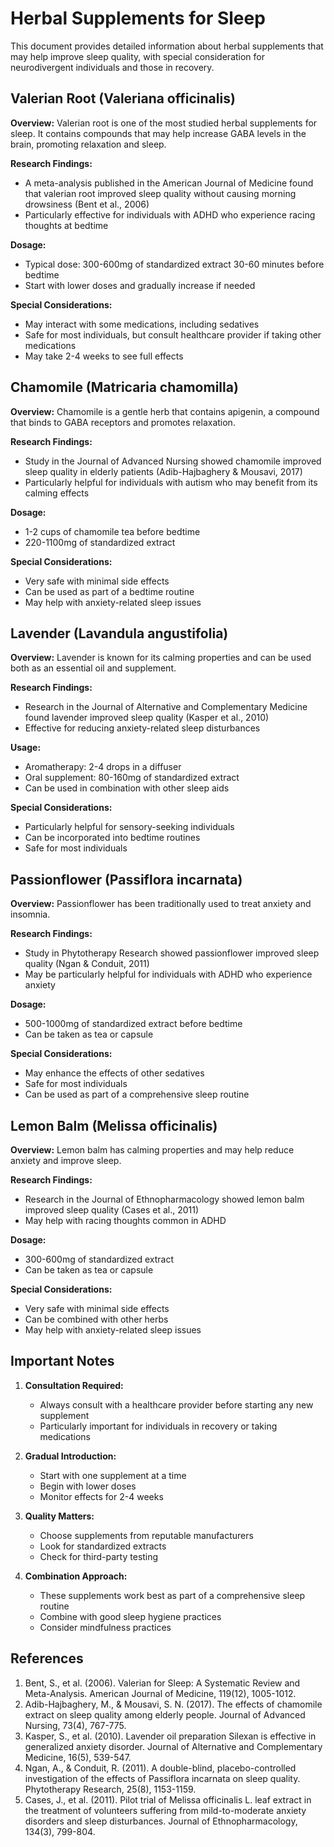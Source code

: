 # Herbal Supplements for Sleep

This document provides detailed information about herbal supplements that may help improve sleep quality, with special consideration for neurodivergent individuals and those in recovery.

## Valerian Root (Valeriana officinalis)

**Overview:**
Valerian root is one of the most studied herbal supplements for sleep. It contains compounds that may help increase GABA levels in the brain, promoting relaxation and sleep.

**Research Findings:**
- A meta-analysis published in the American Journal of Medicine found that valerian root improved sleep quality without causing morning drowsiness (Bent et al., 2006)
- Particularly effective for individuals with ADHD who experience racing thoughts at bedtime

**Dosage:**
- Typical dose: 300-600mg of standardized extract 30-60 minutes before bedtime
- Start with lower doses and gradually increase if needed

**Special Considerations:**
- May interact with some medications, including sedatives
- Safe for most individuals, but consult healthcare provider if taking other medications
- May take 2-4 weeks to see full effects

## Chamomile (Matricaria chamomilla)

**Overview:**
Chamomile is a gentle herb that contains apigenin, a compound that binds to GABA receptors and promotes relaxation.

**Research Findings:**
- Study in the Journal of Advanced Nursing showed chamomile improved sleep quality in elderly patients (Adib-Hajbaghery & Mousavi, 2017)
- Particularly helpful for individuals with autism who may benefit from its calming effects

**Dosage:**
- 1-2 cups of chamomile tea before bedtime
- 220-1100mg of standardized extract

**Special Considerations:**
- Very safe with minimal side effects
- Can be used as part of a bedtime routine
- May help with anxiety-related sleep issues

## Lavender (Lavandula angustifolia)

**Overview:**
Lavender is known for its calming properties and can be used both as an essential oil and supplement.

**Research Findings:**
- Research in the Journal of Alternative and Complementary Medicine found lavender improved sleep quality (Kasper et al., 2010)
- Effective for reducing anxiety-related sleep disturbances

**Usage:**
- Aromatherapy: 2-4 drops in a diffuser
- Oral supplement: 80-160mg of standardized extract
- Can be used in combination with other sleep aids

**Special Considerations:**
- Particularly helpful for sensory-seeking individuals
- Can be incorporated into bedtime routines
- Safe for most individuals

## Passionflower (Passiflora incarnata)

**Overview:**
Passionflower has been traditionally used to treat anxiety and insomnia.

**Research Findings:**
- Study in Phytotherapy Research showed passionflower improved sleep quality (Ngan & Conduit, 2011)
- May be particularly helpful for individuals with ADHD who experience anxiety

**Dosage:**
- 500-1000mg of standardized extract before bedtime
- Can be taken as tea or capsule

**Special Considerations:**
- May enhance the effects of other sedatives
- Safe for most individuals
- Can be used as part of a comprehensive sleep routine

## Lemon Balm (Melissa officinalis)

**Overview:**
Lemon balm has calming properties and may help reduce anxiety and improve sleep.

**Research Findings:**
- Research in the Journal of Ethnopharmacology showed lemon balm improved sleep quality (Cases et al., 2011)
- May help with racing thoughts common in ADHD

**Dosage:**
- 300-600mg of standardized extract
- Can be taken as tea or capsule

**Special Considerations:**
- Very safe with minimal side effects
- Can be combined with other herbs
- May help with anxiety-related sleep issues

## Important Notes

1. **Consultation Required:**
   - Always consult with a healthcare provider before starting any new supplement
   - Particularly important for individuals in recovery or taking medications

2. **Gradual Introduction:**
   - Start with one supplement at a time
   - Begin with lower doses
   - Monitor effects for 2-4 weeks

3. **Quality Matters:**
   - Choose supplements from reputable manufacturers
   - Look for standardized extracts
   - Check for third-party testing

4. **Combination Approach:**
   - These supplements work best as part of a comprehensive sleep routine
   - Combine with good sleep hygiene practices
   - Consider mindfulness practices

## References

1. Bent, S., et al. (2006). Valerian for Sleep: A Systematic Review and Meta-Analysis. American Journal of Medicine, 119(12), 1005-1012.
2. Adib-Hajbaghery, M., & Mousavi, S. N. (2017). The effects of chamomile extract on sleep quality among elderly people. Journal of Advanced Nursing, 73(4), 767-775.
3. Kasper, S., et al. (2010). Lavender oil preparation Silexan is effective in generalized anxiety disorder. Journal of Alternative and Complementary Medicine, 16(5), 539-547.
4. Ngan, A., & Conduit, R. (2011). A double-blind, placebo-controlled investigation of the effects of Passiflora incarnata on sleep quality. Phytotherapy Research, 25(8), 1153-1159.
5. Cases, J., et al. (2011). Pilot trial of Melissa officinalis L. leaf extract in the treatment of volunteers suffering from mild-to-moderate anxiety disorders and sleep disturbances. Journal of Ethnopharmacology, 134(3), 799-804. 
